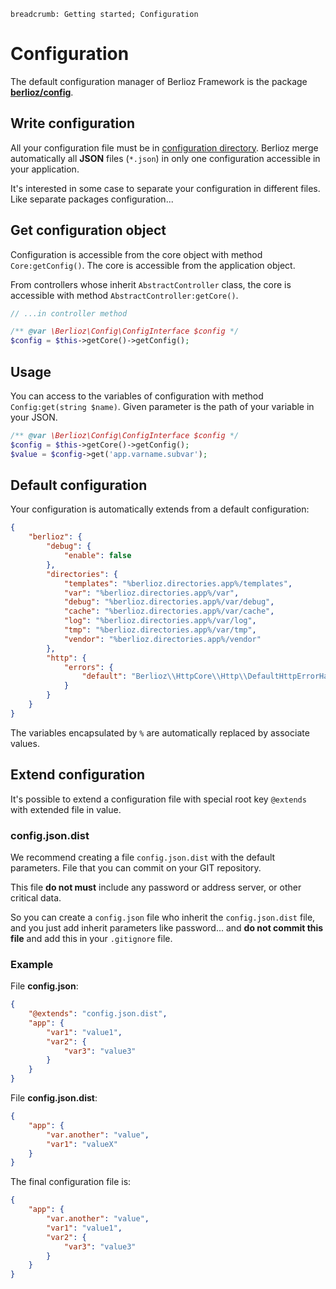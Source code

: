 ```index
breadcrumb: Getting started; Configuration
```

# Configuration

The default configuration manager of Berlioz Framework is the package [**berlioz/config**](https://github.com/BerliozFramework/Config).

## Write configuration

All your configuration file must be in [configuration directory](directories.md).
Berlioz merge automatically all **JSON** files (`*.json`) in only one configuration accessible in your application.

It's interested in some case to separate your configuration in different files. Like separate packages configuration...

## Get configuration object

Configuration is accessible from the core object with method `Core:getConfig()`. The core is accessible from the application object.

From controllers whose inherit `AbstractController` class, the core is accessible with method `AbstractController:getCore()`.

```php
// ...in controller method

/** @var \Berlioz\Config\ConfigInterface $config */
$config = $this->getCore()->getConfig();
```

## Usage

You can access to the variables of configuration with method `Config:get(string $name)`. Given parameter is the path of your variable in your JSON.

```php
/** @var \Berlioz\Config\ConfigInterface $config */
$config = $this->getCore()->getConfig();
$value = $config->get('app.varname.subvar');
```

## Default configuration

Your configuration is automatically extends from a default configuration:

```json
{
    "berlioz": {
        "debug": {
            "enable": false
        },
        "directories": {
            "templates": "%berlioz.directories.app%/templates",
            "var": "%berlioz.directories.app%/var",
            "debug": "%berlioz.directories.app%/var/debug",
            "cache": "%berlioz.directories.app%/var/cache",
            "log": "%berlioz.directories.app%/var/log",
            "tmp": "%berlioz.directories.app%/var/tmp",
            "vendor": "%berlioz.directories.app%/vendor"
        },
        "http": {
            "errors": {
                "default": "Berlioz\\HttpCore\\Http\\DefaultHttpErrorHandler"
            }
        }
    }
}
```

The variables encapsulated by `%` are automatically replaced by associate values.

## Extend configuration

It's possible to extend a configuration file with special root key `@extends` with extended file in value.

### config.json.dist

We recommend creating a file `config.json.dist` with the default parameters. File that you can commit on your GIT repository.

This file **do not must** include any password or address server, or other critical data.

So you can create a `config.json` file who inherit the `config.json.dist` file, and you just add inherit parameters like password... and **do not commit this file** and add this in your `.gitignore` file.

### Example

File **config.json**:

```json
{
    "@extends": "config.json.dist",
    "app": {
        "var1": "value1",
        "var2": {
            "var3": "value3"
        }
    }
}
```

File **config.json.dist**:

```json
{
    "app": {
        "var.another": "value",
        "var1": "valueX"
    }
}
```

The final configuration file is:

```json
{
    "app": {
        "var.another": "value",
        "var1": "value1",
        "var2": {
            "var3": "value3"
        }
    }
}
```
